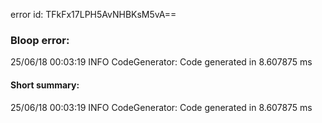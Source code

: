 error id: TFkFx17LPH5AvNHBKsM5vA==
### Bloop error:

25/06/18 00:03:19 INFO CodeGenerator: Code generated in 8.607875 ms
#### Short summary: 

25/06/18 00:03:19 INFO CodeGenerator: Code generated in 8.607875 ms